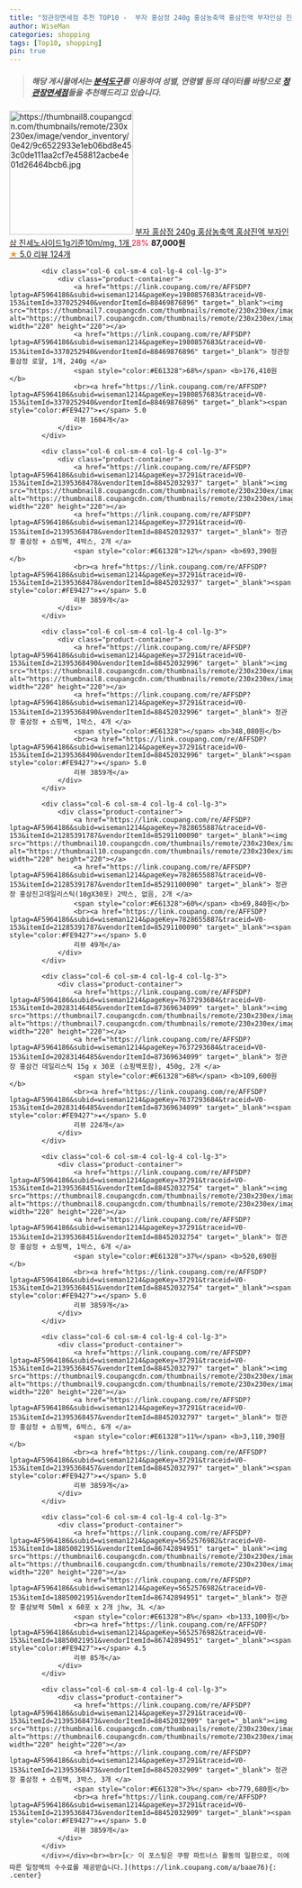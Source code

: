 ```yaml
---
title: "정관장면세점 추천 TOP10 -  부자 홍삼정 240g 홍삼농축액 홍삼진액 부자인삼 진세노사이드1g기준10m/mg, 1개 "
author: WiseMan
categories: shopping
tags: [Top10, shopping]
pin: true
---
```


> ##### 해당 게시물에서는 [**분석도구**](https://itemscout.io/)를 이용하여 **성별**, **연령별** 등의 데이터를 바탕으로 [**정관장면세점**](https://link.coupang.com/a/baae76)들을 추천해드리고 있습니다.
<div class="container"><div class="row">
            <div class="col-6 col-sm-4 col-lg-4 col-lg-3">
                <div class="product-container">
                    <a href="https://link.coupang.com/re/AFFSDP?lptag=AF5964186&subid=wiseman1214&pageKey=1736517310&traceid=V0-153&itemId=2955835773&vendorItemId=70944290223" target="_blank"><img src="https://thumbnail8.coupangcdn.com/thumbnails/remote/230x230ex/image/vendor_inventory/0e42/9c6522933e1eb06bd8e453c0de111aa2cf7e458812acbe4e01d26464bcb6.jpg" alt="https://thumbnail8.coupangcdn.com/thumbnails/remote/230x230ex/image/vendor_inventory/0e42/9c6522933e1eb06bd8e453c0de111aa2cf7e458812acbe4e01d26464bcb6.jpg" width="220" height="220"></a>
                    <a href="https://link.coupang.com/re/AFFSDP?lptag=AF5964186&subid=wiseman1214&pageKey=1736517310&traceid=V0-153&itemId=2955835773&vendorItemId=70944290223" target="_blank"> 부자 홍삼정 240g 홍삼농축액 홍삼진액 부자인삼 진세노사이드1g기준10m/mg, 1개 </a>
                    <span style="color:#E61328">28%</span> <b>87,000원</b>
                    <br><a href="https://link.coupang.com/re/AFFSDP?lptag=AF5964186&subid=wiseman1214&pageKey=1736517310&traceid=V0-153&itemId=2955835773&vendorItemId=70944290223" target="_blank"><span style="color:#FE9427">★</span> 5.0
                    리뷰 124개</a>
                </div>
            </div>
            
            <div class="col-6 col-sm-4 col-lg-4 col-lg-3">
                <div class="product-container">
                    <a href="https://link.coupang.com/re/AFFSDP?lptag=AF5964186&subid=wiseman1214&pageKey=1980857683&traceid=V0-153&itemId=3370252940&vendorItemId=88469876896" target="_blank"><img src="https://thumbnail7.coupangcdn.com/thumbnails/remote/230x230ex/image/vendor_inventory/134e/6e46efe138c045c72ab5bbca12885cd2152d3d47a073b821c91465cc918e.png" alt="https://thumbnail7.coupangcdn.com/thumbnails/remote/230x230ex/image/vendor_inventory/134e/6e46efe138c045c72ab5bbca12885cd2152d3d47a073b821c91465cc918e.png" width="220" height="220"></a>
                    <a href="https://link.coupang.com/re/AFFSDP?lptag=AF5964186&subid=wiseman1214&pageKey=1980857683&traceid=V0-153&itemId=3370252940&vendorItemId=88469876896" target="_blank"> 정관장 홍삼정 로얄, 1개, 240g </a>
                    <span style="color:#E61328">68%</span> <b>176,410원</b>
                    <br><a href="https://link.coupang.com/re/AFFSDP?lptag=AF5964186&subid=wiseman1214&pageKey=1980857683&traceid=V0-153&itemId=3370252940&vendorItemId=88469876896" target="_blank"><span style="color:#FE9427">★</span> 5.0
                    리뷰 1604개</a>
                </div>
            </div>
            
            <div class="col-6 col-sm-4 col-lg-4 col-lg-3">
                <div class="product-container">
                    <a href="https://link.coupang.com/re/AFFSDP?lptag=AF5964186&subid=wiseman1214&pageKey=37291&traceid=V0-153&itemId=21395368478&vendorItemId=88452032937" target="_blank"><img src="https://thumbnail8.coupangcdn.com/thumbnails/remote/230x230ex/image/vendor_inventory/20f9/af45c6193321cb38c17168a69fd4322ce7112396b91f8d828b044c664b4d.png" alt="https://thumbnail8.coupangcdn.com/thumbnails/remote/230x230ex/image/vendor_inventory/20f9/af45c6193321cb38c17168a69fd4322ce7112396b91f8d828b044c664b4d.png" width="220" height="220"></a>
                    <a href="https://link.coupang.com/re/AFFSDP?lptag=AF5964186&subid=wiseman1214&pageKey=37291&traceid=V0-153&itemId=21395368478&vendorItemId=88452032937" target="_blank"> 정관장 홍삼정 + 쇼핑백, 4박스, 2개 </a>
                    <span style="color:#E61328">12%</span> <b>693,390원</b>
                    <br><a href="https://link.coupang.com/re/AFFSDP?lptag=AF5964186&subid=wiseman1214&pageKey=37291&traceid=V0-153&itemId=21395368478&vendorItemId=88452032937" target="_blank"><span style="color:#FE9427">★</span> 5.0
                    리뷰 3859개</a>
                </div>
            </div>
            
            <div class="col-6 col-sm-4 col-lg-4 col-lg-3">
                <div class="product-container">
                    <a href="https://link.coupang.com/re/AFFSDP?lptag=AF5964186&subid=wiseman1214&pageKey=37291&traceid=V0-153&itemId=21395368490&vendorItemId=88452032996" target="_blank"><img src="https://thumbnail8.coupangcdn.com/thumbnails/remote/230x230ex/image/vendor_inventory/0a35/e58d9c2e869d1a8ad8b8b994e5414a1501e1fd8b0474f4efad436028c559.png" alt="https://thumbnail8.coupangcdn.com/thumbnails/remote/230x230ex/image/vendor_inventory/0a35/e58d9c2e869d1a8ad8b8b994e5414a1501e1fd8b0474f4efad436028c559.png" width="220" height="220"></a>
                    <a href="https://link.coupang.com/re/AFFSDP?lptag=AF5964186&subid=wiseman1214&pageKey=37291&traceid=V0-153&itemId=21395368490&vendorItemId=88452032996" target="_blank"> 정관장 홍삼정 + 쇼핑백, 1박스, 4개 </a>
                    <span style="color:#E61328"></span> <b>348,080원</b>
                    <br><a href="https://link.coupang.com/re/AFFSDP?lptag=AF5964186&subid=wiseman1214&pageKey=37291&traceid=V0-153&itemId=21395368490&vendorItemId=88452032996" target="_blank"><span style="color:#FE9427">★</span> 5.0
                    리뷰 3859개</a>
                </div>
            </div>
            
            <div class="col-6 col-sm-4 col-lg-4 col-lg-3">
                <div class="product-container">
                    <a href="https://link.coupang.com/re/AFFSDP?lptag=AF5964186&subid=wiseman1214&pageKey=7828655887&traceid=V0-153&itemId=21285391787&vendorItemId=85291100090" target="_blank"><img src="https://thumbnail10.coupangcdn.com/thumbnails/remote/230x230ex/image/vendor_inventory/6dca/ff792f28def0f9abaf3d883f25a85a9e1565f0d9458b9564d67e73562e21.jpg" alt="https://thumbnail10.coupangcdn.com/thumbnails/remote/230x230ex/image/vendor_inventory/6dca/ff792f28def0f9abaf3d883f25a85a9e1565f0d9458b9564d67e73562e21.jpg" width="220" height="220"></a>
                    <a href="https://link.coupang.com/re/AFFSDP?lptag=AF5964186&subid=wiseman1214&pageKey=7828655887&traceid=V0-153&itemId=21285391787&vendorItemId=85291100090" target="_blank"> 정관장 홍삼진고데일리스틱(10gX30포) 2박스, 없음, 2개 </a>
                    <span style="color:#E61328">60%</span> <b>69,840원</b>
                    <br><a href="https://link.coupang.com/re/AFFSDP?lptag=AF5964186&subid=wiseman1214&pageKey=7828655887&traceid=V0-153&itemId=21285391787&vendorItemId=85291100090" target="_blank"><span style="color:#FE9427">★</span> 5.0
                    리뷰 49개</a>
                </div>
            </div>
            
            <div class="col-6 col-sm-4 col-lg-4 col-lg-3">
                <div class="product-container">
                    <a href="https://link.coupang.com/re/AFFSDP?lptag=AF5964186&subid=wiseman1214&pageKey=7637293684&traceid=V0-153&itemId=20283146485&vendorItemId=87369634099" target="_blank"><img src="https://thumbnail7.coupangcdn.com/thumbnails/remote/230x230ex/image/vendor_inventory/596a/6829c57d7eb4b22a4576aa92792720db5891a06d779f2149135a7ca10bb1.jpg" alt="https://thumbnail7.coupangcdn.com/thumbnails/remote/230x230ex/image/vendor_inventory/596a/6829c57d7eb4b22a4576aa92792720db5891a06d779f2149135a7ca10bb1.jpg" width="220" height="220"></a>
                    <a href="https://link.coupang.com/re/AFFSDP?lptag=AF5964186&subid=wiseman1214&pageKey=7637293684&traceid=V0-153&itemId=20283146485&vendorItemId=87369634099" target="_blank"> 정관장 홍삼건 데일리스틱 15g x 30포 (쇼핑백포함), 450g, 2개 </a>
                    <span style="color:#E61328">68%</span> <b>109,600원</b>
                    <br><a href="https://link.coupang.com/re/AFFSDP?lptag=AF5964186&subid=wiseman1214&pageKey=7637293684&traceid=V0-153&itemId=20283146485&vendorItemId=87369634099" target="_blank"><span style="color:#FE9427">★</span> 5.0
                    리뷰 224개</a>
                </div>
            </div>
            
            <div class="col-6 col-sm-4 col-lg-4 col-lg-3">
                <div class="product-container">
                    <a href="https://link.coupang.com/re/AFFSDP?lptag=AF5964186&subid=wiseman1214&pageKey=37291&traceid=V0-153&itemId=21395368451&vendorItemId=88452032754" target="_blank"><img src="https://thumbnail8.coupangcdn.com/thumbnails/remote/230x230ex/image/vendor_inventory/0a35/e58d9c2e869d1a8ad8b8b994e5414a1501e1fd8b0474f4efad436028c559.png" alt="https://thumbnail8.coupangcdn.com/thumbnails/remote/230x230ex/image/vendor_inventory/0a35/e58d9c2e869d1a8ad8b8b994e5414a1501e1fd8b0474f4efad436028c559.png" width="220" height="220"></a>
                    <a href="https://link.coupang.com/re/AFFSDP?lptag=AF5964186&subid=wiseman1214&pageKey=37291&traceid=V0-153&itemId=21395368451&vendorItemId=88452032754" target="_blank"> 정관장 홍삼정 + 쇼핑백, 1박스, 6개 </a>
                    <span style="color:#E61328">37%</span> <b>520,690원</b>
                    <br><a href="https://link.coupang.com/re/AFFSDP?lptag=AF5964186&subid=wiseman1214&pageKey=37291&traceid=V0-153&itemId=21395368451&vendorItemId=88452032754" target="_blank"><span style="color:#FE9427">★</span> 5.0
                    리뷰 3859개</a>
                </div>
            </div>
            
            <div class="col-6 col-sm-4 col-lg-4 col-lg-3">
                <div class="product-container">
                    <a href="https://link.coupang.com/re/AFFSDP?lptag=AF5964186&subid=wiseman1214&pageKey=37291&traceid=V0-153&itemId=21395368457&vendorItemId=88452032797" target="_blank"><img src="https://thumbnail9.coupangcdn.com/thumbnails/remote/230x230ex/image/vendor_inventory/9cac/d42bf166fdea5852ca2ccc8f90c32eb78fa3937f6e79821471b4ea1df38d.png" alt="https://thumbnail9.coupangcdn.com/thumbnails/remote/230x230ex/image/vendor_inventory/9cac/d42bf166fdea5852ca2ccc8f90c32eb78fa3937f6e79821471b4ea1df38d.png" width="220" height="220"></a>
                    <a href="https://link.coupang.com/re/AFFSDP?lptag=AF5964186&subid=wiseman1214&pageKey=37291&traceid=V0-153&itemId=21395368457&vendorItemId=88452032797" target="_blank"> 정관장 홍삼정 + 쇼핑백, 6박스, 6개 </a>
                    <span style="color:#E61328">11%</span> <b>3,110,390원</b>
                    <br><a href="https://link.coupang.com/re/AFFSDP?lptag=AF5964186&subid=wiseman1214&pageKey=37291&traceid=V0-153&itemId=21395368457&vendorItemId=88452032797" target="_blank"><span style="color:#FE9427">★</span> 5.0
                    리뷰 3859개</a>
                </div>
            </div>
            
            <div class="col-6 col-sm-4 col-lg-4 col-lg-3">
                <div class="product-container">
                    <a href="https://link.coupang.com/re/AFFSDP?lptag=AF5964186&subid=wiseman1214&pageKey=5652576982&traceid=V0-153&itemId=18850021951&vendorItemId=86742894951" target="_blank"><img src="https://thumbnail6.coupangcdn.com/thumbnails/remote/230x230ex/image/vendor_inventory/7d50/3f19a4a8e7f06e1c8ec96476af96a300f5168afcb47dad81197d70c21dea.jpg" alt="https://thumbnail6.coupangcdn.com/thumbnails/remote/230x230ex/image/vendor_inventory/7d50/3f19a4a8e7f06e1c8ec96476af96a300f5168afcb47dad81197d70c21dea.jpg" width="220" height="220"></a>
                    <a href="https://link.coupang.com/re/AFFSDP?lptag=AF5964186&subid=wiseman1214&pageKey=5652576982&traceid=V0-153&itemId=18850021951&vendorItemId=86742894951" target="_blank"> 정관장 홍삼보력 50ml x 60포 x 2개 jhw, 3L </a>
                    <span style="color:#E61328">8%</span> <b>133,100원</b>
                    <br><a href="https://link.coupang.com/re/AFFSDP?lptag=AF5964186&subid=wiseman1214&pageKey=5652576982&traceid=V0-153&itemId=18850021951&vendorItemId=86742894951" target="_blank"><span style="color:#FE9427">★</span> 4.5
                    리뷰 85개</a>
                </div>
            </div>
            
            <div class="col-6 col-sm-4 col-lg-4 col-lg-3">
                <div class="product-container">
                    <a href="https://link.coupang.com/re/AFFSDP?lptag=AF5964186&subid=wiseman1214&pageKey=37291&traceid=V0-153&itemId=21395368473&vendorItemId=88452032909" target="_blank"><img src="https://thumbnail6.coupangcdn.com/thumbnails/remote/230x230ex/image/vendor_inventory/603c/db7920eb0cb3ce0b8a72d943bab900ccbfa18707e1ac23207f204e3e8997.png" alt="https://thumbnail6.coupangcdn.com/thumbnails/remote/230x230ex/image/vendor_inventory/603c/db7920eb0cb3ce0b8a72d943bab900ccbfa18707e1ac23207f204e3e8997.png" width="220" height="220"></a>
                    <a href="https://link.coupang.com/re/AFFSDP?lptag=AF5964186&subid=wiseman1214&pageKey=37291&traceid=V0-153&itemId=21395368473&vendorItemId=88452032909" target="_blank"> 정관장 홍삼정 + 쇼핑백, 3박스, 3개 </a>
                    <span style="color:#E61328">3%</span> <b>779,680원</b>
                    <br><a href="https://link.coupang.com/re/AFFSDP?lptag=AF5964186&subid=wiseman1214&pageKey=37291&traceid=V0-153&itemId=21395368473&vendorItemId=88452032909" target="_blank"><span style="color:#FE9427">★</span> 5.0
                    리뷰 3859개</a>
                </div>
            </div>
            </div></div><br><br>[👉 이 포스팅은 쿠팡 파트너스 활동의 일환으로, 이에 따른 일정액의 수수료를 제공받습니다.](https://link.coupang.com/a/baae76){: .center}